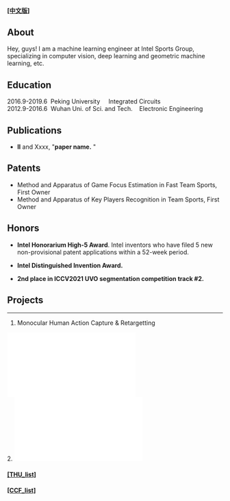 #### [[中文版]](./index_cn.html)

## About
Hey, guys! I am a machine learning engineer at Intel Sports Group, specializing in computer vision, deep learning and geometric machine learning, etc. 

## Education
2016.9-2019.6&nbsp;&nbsp;Peking University&nbsp;&nbsp;&nbsp;&nbsp; Integrated Circuits<br>
2012.9-2016.6&nbsp;&nbsp;Wuhan Uni. of Sci. and Tech.&nbsp;&nbsp;&nbsp;&nbsp;Electronic Engineering


## Publications

* **ll** and Xxxx, "**paper name.** "

## Patents
- Method and Apparatus of Game Focus Estimation in Fast Team Sports, First Owner
- Method and Apparatus of Key Players Recognition in Team Sports, First Owner

##  Honors
- **Intel Honorarium High-5 Award**. Intel inventors who have filed 5 new non-provisional patent applications within a 52-week period. 

- **Intel Distinguished Invention Award.**

- **2nd place in ICCV2021 UVO segmentation competition track #2.**

## Projects
------
1. Monocular Human Action Capture & Retargetting
<iframe src="//player.bilibili.com/player.html?aid=720653249&bvid=BV1WQ4y1z7bp&cid=414574687&page=1" scrolling="no" border="0" frameborder="no" framespacing="0" allowfullscreen="true"> </iframe>
<br>
2. 
<iframe src="//player.bilibili.com/player.html?aid=712603111&bvid=BV1tD4y197Gr&cid=247977082&page=1" scrolling="no" border="0" frameborder="no" framespacing="0" allowfullscreen="true"> </iframe>


#### [[THU_list]](./files/THU_paper_list.html)
#### [[CCF_list]](./files/ccf_paper_list.html)
